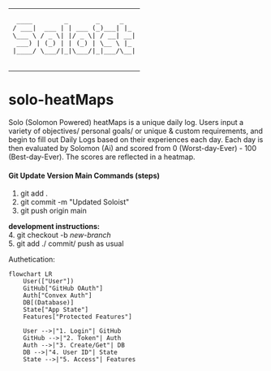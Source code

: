 <table>
  <tr>
    <td>
      <pre>
 ____        _       _     _   
/ ___|  ___ | | ___ (_)___| |_ 
\___ \ / _ \| |/ _ \| / __| __|
 ___) | (_) | | (_) | \__ \ |_ 
|____/ \___/|_|\___/|_|___/\__|
      </pre>
    </td>
  </tr>
</table>

# solo-heatMaps
Solo (Solomon Powered) heatMaps is a unique daily log. Users input a variety of objectives/ personal goals/ or unique &amp; custom requirements, and begin to fill out Daily Logs based on their experiences each day. Each day is then evaluated by Solomon (Ai) and scored from 0 (Worst-day-Ever) - 100 (Best-day-Ever). The scores are reflected in a heatmap.

#### Git Update Version Main Commands (steps)
1. git add .
2. git commit -m "Updated Soloist"
3. git push origin main

**development instructions:**   
4. git checkout -b *new-branch*   
5. git add ./ commit/ push as usual

Authetication:
```mermaid
flowchart LR
    User(["User"])
    GitHub["GitHub OAuth"]
    Auth["Convex Auth"]
    DB[(Database)]
    State["App State"]
    Features["Protected Features"]
    
    User -->|"1. Login"| GitHub
    GitHub -->|"2. Token"| Auth
    Auth -->|"3. Create/Get"| DB
    DB -->|"4. User ID"| State
    State -->|"5. Access"| Features
```